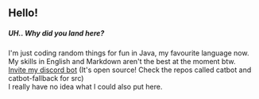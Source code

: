 ## Hello!
##### UH.. Why did you land here?
I'm just coding random things for fun in Java, my favourite language now. <br/>
My skills in English and Markdown aren't the best at the moment btw. <br/>
[Invite my discord bot](https://discord.com/api/oauth2/authorize?client_id=837291276332040222&permissions=117760&scope=bot) (It's open source! Check the repos called catbot and catbot-fallback for src) <br/>
I really have no idea what I could also put here.